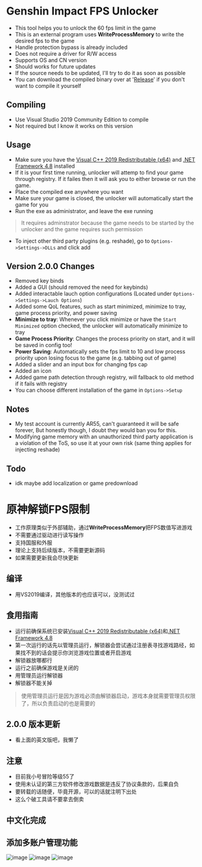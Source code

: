 
# Genshin Impact FPS Unlocker
 - This tool helps you to unlock the 60 fps limit in the game
 - This is an external program uses **WriteProcessMemory** to write the desired fps to  the game
 - Handle protection bypass is already included
 - Does not require a driver for R/W access
 - Supports OS and CN version
 - Should works for future updates
 - If the source needs to be updated, I'll try to do it as soon as possible
 - You can download the compiled binary over at '[Release](https://github.com/34736384/genshin-fps-unlock/releases)' if you don't want to compile it yourself
 ## Compiling
 - Use  Visual Studio 2019 Community Edition to compile
 - Not required but I know it works on this version
 ## Usage
 - Make sure you have the [Visual C++ 2019 Redistributable (x64)](https://aka.ms/vs/16/release/vc_redist.x64.exe) and [.NET Framework 4.8](https://dotnet.microsoft.com/en-us/download/dotnet-framework/net48) installed
 - If it is your first time running, unlocker will attemp to find your game through registry. If it failes then it will ask you to either browse or run the game.
 - Place the compiled exe anywhere you want
 - Make sure your game is closed, the unlocker will automatically start the game for you
 - Run the exe as administrator, and leave the exe running
 >It requires adminstrator because the game needs to be started by the unlocker and the game requires such permission
 - To inject other third party plugins (e.g. reshade), go to `Options->Settings->DLLs` and click add

## Version 2.0.0 Changes
 - Removed key binds
 - Added a GUI (should removed the need for keybinds)
 - Added interactable lauch option configurations (Located under `Options->Settings->Lauch Options`) 
 - Added some QoL features, such as start minimized, minimize to tray, game process priority, and power saving
 - **Minimize to tray**: Whenever you click minimize or have the `Start Minimized` option checked, the unlocker will automatically minimize to tray
 - **Game Process Priority**: Changes the process priority on start, and it will be saved in config too!
 - **Power Saving**: Automatically sets the fps limit to 10 and low process priority upon losing focus to the game (e.g. tabbing out of game)
 - Added a slider and an input box for changing fps cap
 - Added an icon
 - Added game path detection through registry, will fallback to old method if it fails with registry
 - You can choose different installation of the game in `Options->Setup`
 ## Notes
 - My test account is currently AR55, can't guaranteed it will be safe forever, But honestly though, I doubt they would ban you for this.
 - Modifying game memory with an unauthorized third party application is a violation of the ToS, so use it at your own risk (same thing applies for injecting reshade)
 ## Todo
 - idk maybe add localization or game predownload


# 原神解锁FPS限制

 - 工作原理类似于外部辅助，通过**WriteProcessMemory**把FPS数值写进游戏
 - 不需要通过驱动进行读写操作
 - 支持国服和外服
 - 理论上支持后续版本，不需要更新源码
 - 如果需要更新我会尽快更新

## 编译

 - 用VS2019编译，其他版本的也应该可以，没测试过
## 食用指南
 - 运行前确保系统已安装[Visual C++ 2019 Redistributable (x64)](https://aka.ms/vs/16/release/vc_redist.x64.exe)和[.NET Framework 4.8](https://dotnet.microsoft.com/en-us/download/dotnet-framework/net48)
 - 第一次运行的话先以管理员运行，解锁器会尝试通过注册表寻找游戏路经，如果找不到的话会提示你浏览游戏位置或者开启游戏
 - 解锁器放哪都行
 - 运行之前确保游戏是关闭的
 - 用管理员运行解锁器
 - 解锁器不能关掉
>使用管理员运行是因为游戏必须由解锁器启动，游戏本身就需要管理员权限了，所以负责启动的也是需要的

## 2.0.0 版本更新
 - 看上面的英文版吧，我懒了

## 注意
- 目前我小号冒险等级55了
- 使用未认证的第三方软件修改游戏数据是违反了协议条款的，后果自负
- 要转载的话随便，毕竟开源，可以的话就注明下出处
- 这么个破工具请不要拿去倒卖
## 中文化完成
## 添加多账户管理功能
![image](https://user-images.githubusercontent.com/103351906/230716822-a780fa89-343e-429c-95b0-36e9329e057f.png)
![image](https://user-images.githubusercontent.com/103351906/230716837-31a8305e-aab7-485a-8064-c5fed5f77e51.png)
![image](https://user-images.githubusercontent.com/103351906/230716847-09e09462-1571-4cf2-b102-a14bf9d00654.png)


